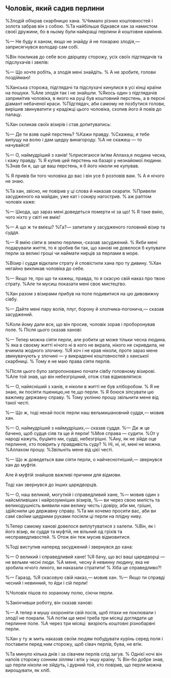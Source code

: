 ## Чоловік, який садив перлини

%Злодій обікрав скарбницю хана.
%Чимало різних коштовностей і золота забрав він з собою.
%Та найбільше бідкався хан за намистом своєї дружини, бо в ньому були найкращі перлини й коштовне каміння.

%— Не буду я ханом, якщо не знайду й не покараю злодія,— заприсягнувся володар сам собі.

%Він покликав до себе всю двірцеву сторожу, усіх своїх підглядачів та підслухачів і звелів:

%— Що хочте робіть, а злодія мені знайдіть.
% А не зробите, голови поздіймаю!

%Ханська сторожа, підглядачі та підслухачі кинулися в усі кінці країни на пошуки.
%Але злодія так і не знайшли.
%Якось один з підглядачів запримітив чоловіка, в якого на руці був коштовний перстень, а в персні діамант небаченої краси.
%Підглядач, аби самому не позбутися голови, вирішив звинуватити у крадіжці цього чоловіка, схопив його й повів до палацу.

%Хан скликав своїх візирів і став допитуватись:

%— Де ти взяв оцей перстень?
%Кажи правду.
%Скажеш, я тебе випущу на волю і дам щедру винагороду.
%А не скажеш — то начувайся!

%— О, наймудріший з ханів!
%присягаюся ім’ям Аллаха,я людина чесна, і кажу правду.
% Я купив цей перстень на базарі у незнайомої людини.
%Знав би я, що це ваш перстень, я б його ніколи не купував.

% Я привів би того чоловіка до вас і він усе б розповів вам.
% А я нічого не знаю.

%Та хан, звісно, не повірив у ці слова й наказав скарати.
%Привели засудженого на майдан, уже кат і сокиру нагострив.
% аж раптом чоловік каже:

%— Шкода, що зараз мені доведеться померти ні за що!
% Я таке вмію, чого ніхто у світі не вміє!

%— А що ж ти вмієш?
%Га?— запитали у засудженого головний візир та суддя.

%— Я вмію сіяти в землю перлини,-сказав засуджений.
% Якби мені подарували життя, то я зробив би так, що ханові не довелося б купувати перли за великі гроші чи наймати нирців за перлами в море.

%Візир і суддя відклали страту й сповістили хана про ту дивину.
%Хан негайно викликав чоловіка до себе.

%— Якщо те, про що ти кажеш, правда, то я скасую свій наказ про твою страту.
%Але ти мусиш показати мені своє мистецтво.

%Хан разом з візирами прибув на поле подивитися на цю дивовижну сівбу.

%— Дайте мені пару волів, плуг, борону й хлопчика-погонича,— сказав засуджений.

%Коли йому дали все, що він просив, чоловік зорав і проборонував поле.
% Після цього сказав ханові:

%— Тепер можна сіяти перли, але робити це може тільки чесна людина.
% яка в своєму житті нічого ні в кого не вкрала, нікого не скривдила, не вчинила жодного злочину.
%Я хоч і не крав ніколи, проте зараз мене звинувачують у злочині — у викраденні коштовностей з ханської скарбниці.
% Тому я не маю права сіяти перлів.

%Після цього було запропоновано почати сівбу головному візирові.
%Але той знав, що він небезгрішний, отож став відмовлятися:

%— О, найясніший з ханів, я ніколи в житті не був хліборобом.
% Я не знаю, як посіяти пшеницю,не те,що перли.
% Я боюся зіпсувати цю важливу державну справу.
% Тому уклінно прошу звільнити мене від такої честі.

%— Що ж, тоді нехай посіє перли наш вельмишановний суддя,— мовив хан.

%— О, наймудріший з наймудріших,— сказав суддя.
%— Де ж це бачено, щоб судця сіяв та ще й перли!
%Моя справа — судити.
%От у народі кажуть, буцімто ми, судді, небезгрішні.
%Ану, як не зійде оце перлиння, хто повірить у правдивість суду?
% Ні, ні, ні, мені не можна.
%Аллахом прошу.
%Звільніть мене від цієї честі.

%— Що ж доведеться вам сіяти перли, о найчеснотніший,— звернувся хан до муфтія.

Але й муфтій знайшов важливі причини для відмови.

Тоді хан звернувся до інших царедворців.

%— О, наш великий, могутній і справедливий хане,
%— мовив один з найсміливіших і найрозумніших візирів,
%— ви через свою милість та великодушність виявили нам велику честь і довіру, аби ми, грішні, здійснили цю державну справу.
%Та ми хочемо просити вас, аби ви самі своїми щедрими руками посіяли ці перли на плідну ниву.

%Тепер самому ханові довелося виплутуватися з халепи.
%Він, як і його візир, як суддя та муфтій, не вільний од гріхів та несправедливостей.
% Отож він теж мусив відмовитися.

%Тоді виступив наперед засуджений і звернувся до хана:

%— О великий і справедливий хане!
%Я бачу, що всі ваші царедворці — не вельми чесні люди.
%А мене, чесну й невинну людину, яка не зробила нічого лихого, ви наказали стратити!
% Хіба це справедливо?!

%— Гаразд.
%Я скасовую свій наказ,— мовив хан.
%— Якщо ти справді чесний і невинний, то йди і сій перли!

%Чоловік пішов по зораному полю, сіючи перли.

%Закінчивши роботу, він сказав ханові:

%— А тепер я мушу охороняти свій посів, щоб птахи не поклювали і злодії не покрали.
%А потім ще мені треба три місяці доглядати це перлинне поле.
%А через три місяці  визріють коштовні різнобарвні перли.

%Хан у ту ж мить наказав своїм людям побудувати курінь серед поля і поставити перед ним сторожу, щоб сівач перлів, бува, не втік.

%Та минуло кілька днів і за сівачем перлів слід загув.
% Однієї ночі він напоїв сторожу сонним зіллям і втік у іншу країну.
% Він-бо добре знав, що перли ніколи не зійдуть, і дурний той, хто повірив, що перли можна вирощувати, як хліб.
